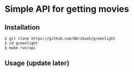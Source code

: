 # Simple API for getting movies

## Installation
```bash
$ git clone https://github.com/Obrikash/greenlight
$ cd greenlight
$ make run/api
```
## Usage (update later)
